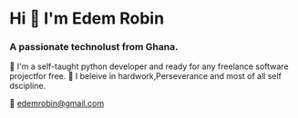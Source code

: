 # Hi 👋 I'm Edem Robin

### A passionate technolust from Ghana.

🔭 I'm a self-taught python developer and ready for any freelance software projectfor free.
🔭 I beleive in hardwork,Perseverance and most of all self dscipline.

📧 edemrobin@gmail.com

